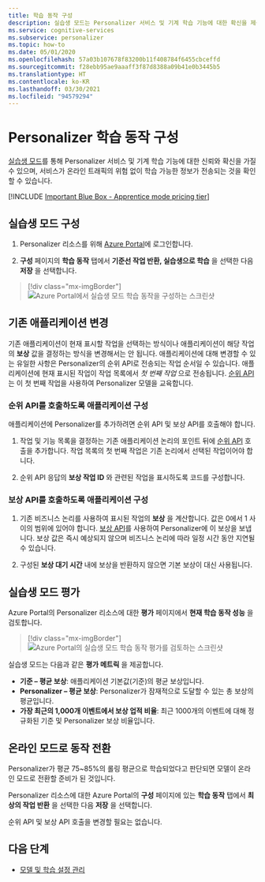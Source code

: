 ```yaml
---
title: 학습 동작 구성
description: 실습생 모드는 Personalizer 서비스 및 기계 학습 기능에 대한 확신을 제공하고, 서비스가 온라인 트래픽의 위험 없이 학습 가능한 정보를 전송하는 메트릭을 제공합니다.
ms.service: cognitive-services
ms.subservice: personalizer
ms.topic: how-to
ms.date: 05/01/2020
ms.openlocfilehash: 57a03b107678f83200b11f408784f6455cbceffd
ms.sourcegitcommit: f28ebb95ae9aaaff3f87d8388a09b41e0b3445b5
ms.translationtype: HT
ms.contentlocale: ko-KR
ms.lasthandoff: 03/30/2021
ms.locfileid: "94579294"
---
```

# <a name="configure-the-personalizer-learning-behavior"></a>Personalizer 학습 동작 구성

[실습생 모드](concept-apprentice-mode.md)를 통해 Personalizer 서비스 및 기계 학습 기능에 대한 신뢰와 확신을 가질 수 있으며, 서비스가 온라인 트래픽의 위험 없이 학습 가능한 정보가 전송되는 것을 확인할 수 있습니다.

[!INCLUDE [Important Blue Box - Apprentice mode pricing tier](./includes/important-apprentice-mode.md)]

## <a name="configure-apprentice-mode"></a>실습생 모드 구성

1. Personalizer 리소스를 위해 [Azure Portal](https://portal.azure.com)에 로그인합니다.

1. **구성** 페이지의 **학습 동작** 탭에서 **기준선 작업 반환, 실습생으로 학습** 을 선택한 다음 **저장** 을 선택합니다.

> [!div class="mx-imgBorder"]
> ![Azure Portal에서 실습생 모드 학습 동작을 구성하는 스크린샷](media/settings/configure-learning-behavior-azure-portal.png)

## <a name="changes-to-the-existing-application"></a>기존 애플리케이션 변경

기존 애플리케이션이 현재 표시할 작업을 선택하는 방식이나 애플리케이션이 해당 작업의 **보상** 값을 결정하는 방식을 변경해서는 안 됩니다. 애플리케이션에 대해 변경할 수 있는 유일한 사항은 Personalizer의 순위 API로 전송되는 작업 순서일 수 있습니다. 애플리케이션에 현재 표시된 작업이 작업 목록에서 _첫 번째 작업_ 으로 전송됩니다. [순위 API](https://westus2.dev.cognitive.microsoft.com/docs/services/personalizer-api/operations/Rank)는 이 첫 번째 작업을 사용하여 Personalizer 모델을 교육합니다.

### <a name="configure-your-application-to-call-the-rank-api"></a>순위 API를 호출하도록 애플리케이션 구성

애플리케이션에 Personalizer를 추가하려면 순위 API 및 보상 API를 호출해야 합니다.

1. 작업 및 기능 목록을 결정하는 기존 애플리케이션 논리의 포인트 뒤에 [순위 API](https://westus2.dev.cognitive.microsoft.com/docs/services/personalizer-api/operations/Rank) 호출을 추가합니다. 작업 목록의 첫 번째 작업은 기존 논리에서 선택된 작업이어야 합니다.

1. 순위 API 응답의 **보상 작업 ID** 와 관련된 작업을 표시하도록 코드를 구성합니다.

### <a name="configure-your-application-to-call-reward-api"></a>보상 API를 호출하도록 애플리케이션 구성

1. 기존 비즈니스 논리를 사용하여 표시된 작업의 **보상** 을 계산합니다. 값은 0에서 1 사이의 범위에 있어야 합니다. [보상 API](https://westus2.dev.cognitive.microsoft.com/docs/services/personalizer-api/operations/Reward)를 사용하여 Personalizer에 이 보상을 보냅니다. 보상 값은 즉시 예상되지 않으며 비즈니스 논리에 따라 일정 시간 동안 지연될 수 있습니다.

1. 구성된 **보상 대기 시간** 내에 보상을 반환하지 않으면 기본 보상이 대신 사용됩니다.

## <a name="evaluate-apprentice-mode"></a>실습생 모드 평가

Azure Portal의 Personalizer 리소스에 대한 **평가** 페이지에서 **현재 학습 동작 성능** 을 검토합니다.

> [!div class="mx-imgBorder"]
> ![Azure Portal의 실습생 모드 학습 동작 평가를 검토하는 스크린샷](media/settings/evaluate-apprentice-mode.png)

실습생 모드는 다음과 같은 **평가 메트릭** 을 제공합니다.
* **기준 – 평균 보상**: 애플리케이션 기본값(기준)의 평균 보상입니다.
* **Personalizer – 평균 보상**: Personalizer가 잠재적으로 도달할 수 있는 총 보상의 평균입니다.
* **가장 최근의 1,000개 이벤트에서 보상 업적 비율**: 최근 1000개의 이벤트에 대해 정규화된 기준 및 Personalizer 보상 비율입니다.

## <a name="switch-behavior-to-online-mode"></a>온라인 모드로 동작 전환

Personalizer가 평균 75~85%의 롤링 평균으로 학습되었다고 판단되면 모델이 온라인 모드로 전환할 준비가 된 것입니다.

Personalizer 리소스에 대한 Azure Portal의 **구성** 페이지에 있는 **학습 동작** 탭에서 **최상의 작업 반환** 을 선택한 다음 **저장** 을 선택합니다.

순위 API 및 보상 API 호출을 변경할 필요는 없습니다.

## <a name="next-steps"></a>다음 단계

* [모델 및 학습 설정 관리](how-to-manage-model.md)

